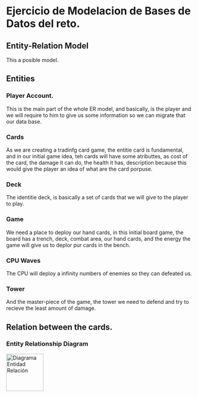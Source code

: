 # Ejercicio de Modelacion de Bases de Datos del reto.

## Entity-Relation Model


This a posible model.

## Entities

### Player Account.
This is the main part of the whole ER model, and basically, is the player and we will require to him to give us some information so we can migrate that our data base.

### Cards
As we are creating a tradinfg card game, the entitie card is fundamental, and in our initial game idea, teh cards will have some atributtes, as cost of the card, the damage it can do, the health it has, description because this would give the player an idea of what are the card porpuse.

### Deck
The identitie deck, is basically a set of cards that we will give to the player to play.

### Game
We need a place to deploy our hand cards, in this initial board game, the board has a trench, deck, combat area, our hand cards, and the energy the game will give us to deplor pur cards in the bench.

### CPU Waves
The CPU will deploy a infinity numbers of enemies so they can defeated us.

### Tower 
And the master-piece of the game, the tower we need to defend and try to recieve the least amount of damage.


## Relation between the cards.

<h3>Entity Relationship Diagram</h3>
<img 
  src="entidadRelacion.jpeg" 
  title="Diagrama Entidad Relación TCG"
  alt="Diagrama Entidad Relación"
  id="Entidad-Relacion"
  width="100"
  height="100"
/>
